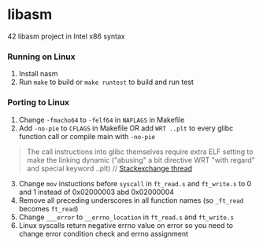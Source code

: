 # libasm
42 libasm project in Intel x86 syntax

### Running on Linux
1. Install nasm
2. Run `make` to build or ```make runtest``` to build and run test

### Porting to Linux
1. Change ```-fmacho64``` to ```-felf64``` in ```NAFLAGS``` in Makefile
2. Add `-no-pie` to `CFLAGS` in Makefile OR add `WRT ..plt` to every glibc function call or compile main with `-no-pie`
> The call instructions into glibc themselves require extra ELF setting to make the linking dynamic ("abusing" a bit directive WRT "with regard" and special keyword ..plt) // [Stackexchange thread](https://codereview.stackexchange.com/a/181964)
3. Change ```mov``` instuctions before ```syscall``` in ```ft_read.s``` and ```ft_write.s``` to 0 and 1 instead of 0x02000003 abd 0x02000004
4. Remove all preceding underscores in all function names (so ```_ft_read``` becomes ```ft_read```)
5. Change ```___error``` to ```__errno_location``` in ```ft_read.s``` and ```ft_write.s```
6. Linux syscalls return negative errno value on error so you need to change error condition check and errno assignment
